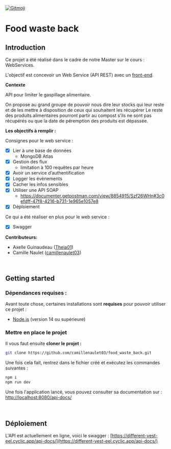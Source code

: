 <a href="https://gitmoji.dev">
  <img src="https://img.shields.io/badge/gitmoji-%20😜%20😍-FFDD67.svg?style=flat-square" alt="Gitmoji">
</a>

# Food waste back

## Introduction

Ce projet a été réalisé dans le cadre de notre Master sur le cours : WebServices.

L'objectif est concevoir un Web Service (API REST) avec un [front-end](https://github.com/camillenaulet03/food_waste_front).

**Contexte**

API pour limiter le gaspillage alimentaire.

On propose au grand groupe de pouvoir nous dire leur stocks qui leur reste et de les mettre à disposition de ceux qui souhaitent les récupérer Le reste des produits alimentaires pourront partir au compost s'ils ne sont pas récupérés ou que la date de péremption des produits est dépassée.

**Les objectifs à remplir :**

Consignes pour le web service :

- [x] Lier à une base de données
  - MongoDB Atlas
- [x] Gestion des flux
  - limitation à 100 requêtes par heure
- [x] Avoir un service d’authentification
- [x] Logger les évènements
- [x] Cacher les infos sensibles
- [x] Utiliser une API SOAP
  - https://documenter.getpostman.com/view/8854915/Szf26WHn#3c0efdff-47f8-4216-b731-1e965e1057e8
- [x] Déploiement

Ce qui a été réaliser en plus pour le web service :

- [x] Swagger

**Contributeurs:**

- Axelle Guinaudeau ([Theia01](https://github.com/Theia01))
- Camille Naulet ([camillenaulet03](https://github.com/camillenaulet03))

&nbsp;

## Getting started

### Dépendances requises :

Avant toute chose, certaines installations sont **requises** pour pouvoir utiliser ce projet :

- [Node.js](https://nodejs.org/en/download/) (version 14 ou supérieure)

### Mettre en place le projet

Il vous faut ensuite **cloner le projet :**

```sh
git clone https://github.com/camillenaulet03/food_waste_back.git
```

Une fois cela fait, rentrez dans le fichier créé et exécutez les commandes suivantes :

```sh
npm i
npm run dev
```

Une fois l'application lancé, vous pouvez consulter sa documentation sur : [http://localhost:8080/api-docs/](http://localhost:8080/api-docs/)

&nbsp;

## Déploiement

L'API est actuellement en ligne, voici le swagger : [https://different-vest-eel.cyclic.app/api-docs/](https://different-vest-eel.cyclic.app/api-docs/)
